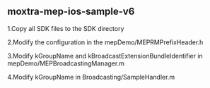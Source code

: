 ## moxtra-mep-ios-sample-v6

1.Copy all SDK files to the SDK directory

2.Modify the configuration in the mepDemo/MEPRMPrefixHeader.h

3.Modify kGroupName and kBroadcastExtensionBundleIdentifier  in mepDemo/MEPBroadcastingManager.m 

4.Modify kGroupName  in Broadcasting/SampleHandler.m 
